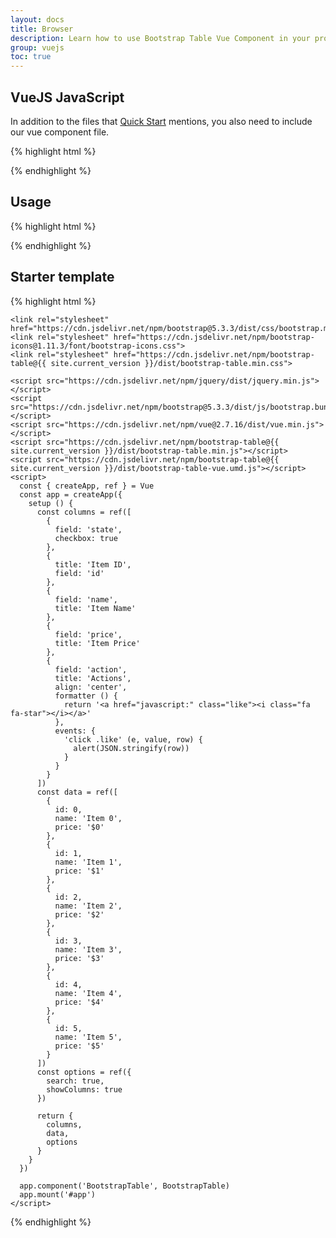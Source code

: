 ```yaml
---
layout: docs
title: Browser
description: Learn how to use Bootstrap Table Vue Component in your project using the browser.
group: vuejs
toc: true
---
```


## VueJS JavaScript

In addition to the files that [Quick Start](/docs/getting-started/introduction/#quick-start) mentions, you also need to include our vue component file.

{% highlight html %}
<script src="https://cdn.jsdelivr.net/npm/bootstrap-table@{{ site.current_version }}/dist/bootstrap-table-vue.umd.js"></script>
{% endhighlight %}

## Usage

{% highlight html %}
<div id="app">
  <bootstrap-table :columns="columns" :data="data" :options="options"></bootstrap-table>
</div>

<script>
  const { createApp, ref } = Vue
  const app = createApp({
    setup () {
      const columns = ref([
        {
          field: 'state',
          checkbox: true
        },
        {
          title: 'Item ID',
          field: 'id'
        },
        {
          field: 'name',
          title: 'Item Name'
        },
        {
          field: 'price',
          title: 'Item Price'
        },
        {
          field: 'action',
          title: 'Actions',
          align: 'center',
          formatter () {
            return '<a href="javascript:" class="like"><i class="fa fa-star"></i></a>'
          },
          events: {
            'click .like' (e, value, row) {
              alert(JSON.stringify(row))
            }
          }
        }
      ])
      const data = ref([
        {
          id: 0,
          name: 'Item 0',
          price: '$0'
        },
        {
          id: 1,
          name: 'Item 1',
          price: '$1'
        },
        {
          id: 2,
          name: 'Item 2',
          price: '$2'
        },
        {
          id: 3,
          name: 'Item 3',
          price: '$3'
        },
        {
          id: 4,
          name: 'Item 4',
          price: '$4'
        },
        {
          id: 5,
          name: 'Item 5',
          price: '$5'
        }
      ])
      const options = ref({
        search: true,
        showColumns: true
      })

      return {
        columns,
        data,
        options
      }
    }
  })

  app.component('BootstrapTable', BootstrapTable)
  app.mount('#app')
</script>
{% endhighlight %}

## Starter template

{% highlight html %}
<!doctype html>
<html lang="en">
  <head>
    <!-- Required meta tags -->
    <meta charset="utf-8">
    <meta name="viewport" content="width=device-width, initial-scale=1, shrink-to-fit=no">
    <title>Hello, Bootstrap Table!</title>

    <link rel="stylesheet" href="https://cdn.jsdelivr.net/npm/bootstrap@5.3.3/dist/css/bootstrap.min.css">
    <link rel="stylesheet" href="https://cdn.jsdelivr.net/npm/bootstrap-icons@1.11.3/font/bootstrap-icons.css">
    <link rel="stylesheet" href="https://cdn.jsdelivr.net/npm/bootstrap-table@{{ site.current_version }}/dist/bootstrap-table.min.css">
  </head>
  <body>
    <div id="app">
      <bootstrap-table :columns="columns" :data="data" :options="options"></bootstrap-table>
    </div>

    <script src="https://cdn.jsdelivr.net/npm/jquery/dist/jquery.min.js"></script>
    <script src="https://cdn.jsdelivr.net/npm/bootstrap@5.3.3/dist/js/bootstrap.bundle.min.js"></script>
    <script src="https://cdn.jsdelivr.net/npm/vue@2.7.16/dist/vue.min.js"></script>
    <script src="https://cdn.jsdelivr.net/npm/bootstrap-table@{{ site.current_version }}/dist/bootstrap-table.min.js"></script>
    <script src="https://cdn.jsdelivr.net/npm/bootstrap-table@{{ site.current_version }}/dist/bootstrap-table-vue.umd.js"></script>
    <script>
      const { createApp, ref } = Vue
      const app = createApp({
        setup () {
          const columns = ref([
            {
              field: 'state',
              checkbox: true
            },
            {
              title: 'Item ID',
              field: 'id'
            },
            {
              field: 'name',
              title: 'Item Name'
            },
            {
              field: 'price',
              title: 'Item Price'
            },
            {
              field: 'action',
              title: 'Actions',
              align: 'center',
              formatter () {
                return '<a href="javascript:" class="like"><i class="fa fa-star"></i></a>'
              },
              events: {
                'click .like' (e, value, row) {
                  alert(JSON.stringify(row))
                }
              }
            }
          ])
          const data = ref([
            {
              id: 0,
              name: 'Item 0',
              price: '$0'
            },
            {
              id: 1,
              name: 'Item 1',
              price: '$1'
            },
            {
              id: 2,
              name: 'Item 2',
              price: '$2'
            },
            {
              id: 3,
              name: 'Item 3',
              price: '$3'
            },
            {
              id: 4,
              name: 'Item 4',
              price: '$4'
            },
            {
              id: 5,
              name: 'Item 5',
              price: '$5'
            }
          ])
          const options = ref({
            search: true,
            showColumns: true
          })

          return {
            columns,
            data,
            options
          }
        }
      })

      app.component('BootstrapTable', BootstrapTable)
      app.mount('#app')
    </script>
  </body>
</html>
{% endhighlight %}
